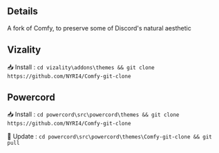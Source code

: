 ## Details
A fork of Comfy, to preserve some of Discord's natural aesthetic

## Vizality

📥 Install : ```cd vizality\addons\themes && git clone https://github.com/NYRI4/Comfy-git-clone```

## Powercord

📥 Install : ```cd powercord\src\powercord\themes && git clone https://github.com/NYRI4/Comfy-git-clone```

🔄 Update : ```cd powercord\src\powercord\themes\Comfy-git-clone && git pull```
